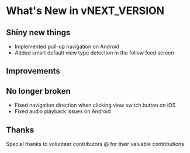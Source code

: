 # What's New in vNEXT_VERSION

## Shiny new things

- Implemented pull-up navigation on Android
- Added smart default view type detection in the follow feed screen

## Improvements

## No longer broken

- Fixed navigation direction when clicking view switch button on iOS
- Fixed audio playback issues on Android

## Thanks

Special thanks to volunteer contributors @ for their valuable contributions
